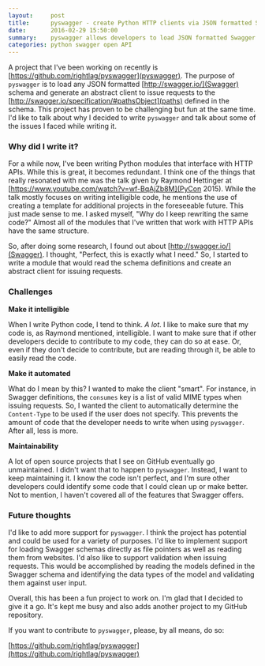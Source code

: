 ```yaml
---
layout:     post
title:      pyswagger - create Python HTTP clients via JSON formatted Swagger schemas
date:       2016-02-29 15:50:00
summary:    pyswagger allows developers to load JSON formatted Swagger schemas and issue requests to the endpoints defined in the schema.
categories: python swagger open API
---
```


A project that I've been working on recently is [https://github.com/rightlag/pyswagger](pyswagger). The purpose of `pyswagger` is to load any JSON formatted [http://swagger.io/](Swagger) schema and generate an abstract client to issue requests to the [http://swagger.io/specification/#pathsObject](paths) defined in the schema. This project has proven to be challenging but fun at the same time. I'd like to talk about why I decided to write `pyswagger` and talk about some of the issues I faced while writing it.

### Why did I write it?

For a while now, I've been writing Python modules that interface with HTTP APIs. While this is great, it becomes redundant. I think one of the things that really resonated with me was the talk given by Raymond Hettinger at [https://www.youtube.com/watch?v=wf-BqAjZb8M](PyCon 2015). While the talk mostly focuses on writing intelligible code, he mentions the use of creating a template for additional projects in the foreseeable future. This just made sense to me. I asked myself, "Why do I keep rewriting the same code?" Almost all of the modules that I've written that work with HTTP APIs have the same structure.

So, after doing some research, I found out about [http://swagger.io/](Swagger). I thought, "Perfect, this is exactly what I need." So, I started to write a module that would read the schema definitions and create an abstract client for issuing requests.

### Challenges

**Make it intelligible**

When I write Python code, I tend to think. *A lot*. I like to make sure that my code is, as Raymond mentioned, intelligible. I want to make sure that if other developers decide to contribute to my code, they can do so at ease. Or, even if they don't decide to contribute, but are reading through it, be able to easily read the code.

**Make it automated**

What do I mean by this? I wanted to make the client "smart". For instance, in Swagger definitions, the `consumes` key is a list of valid MIME types when issuing requests. So, I wanted the client to automatically determine the `Content-Type` to be used if the user does not specify. This prevents the amount of code that the developer needs to write when using `pyswagger`. After all, less is more.

**Maintainability**

A lot of open source projects that I see on GitHub eventually go unmaintained. I didn't want that to happen to `pyswagger`. Instead, I want to keep maintaining it. I know the code isn't perfect, and I'm sure other developers could identify some code that I could clean up or make better. Not to mention, I haven't covered all of the features that Swagger offers.

### Future thoughts

I'd like to add more support for `pyswagger`. I think the project has potential and could be used for a variety of purposes. I'd like to implement support for loading Swagger schemas directly as file pointers as well as reading them from websites. I'd also like to support validation when issuing requests. This would be accomplished by reading the models defined in the Swagger schema and identifying the data types of the model and validating them against user input.

Overall, this has been a fun project to work on. I'm glad that I decided to give it a go. It's kept me busy and also adds another project to my GitHub repository.

If you want to contribute to `pyswagger`, please, by all means, do so:

[https://github.com/rightlag/pyswagger](https://github.com/rightlag/pyswagger)
